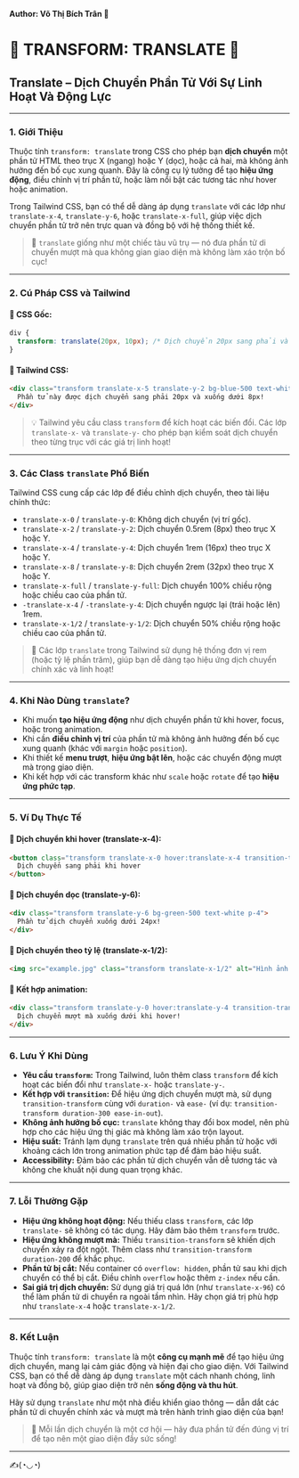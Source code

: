 **Author: Võ Thị Bích Trân 🌸**

# 🚀 TRANSFORM: TRANSLATE 🚀

## Translate – Dịch Chuyển Phần Tử Với Sự Linh Hoạt Và Động Lực

---

### 1. **Giới Thiệu**

Thuộc tính `transform: translate` trong CSS cho phép bạn **dịch chuyển** một phần tử HTML theo trục X (ngang) hoặc Y (dọc), hoặc cả hai, mà không ảnh hưởng đến bố cục xung quanh. Đây là công cụ lý tưởng để tạo **hiệu ứng động**, điều chỉnh vị trí phần tử, hoặc làm nổi bật các tương tác như hover hoặc animation.

Trong Tailwind CSS, bạn có thể dễ dàng áp dụng `translate` với các lớp như `translate-x-4`, `translate-y-6`, hoặc `translate-x-full`, giúp việc dịch chuyển phần tử trở nên trực quan và đồng bộ với hệ thống thiết kế.

> 🚀 `translate` giống như một chiếc tàu vũ trụ — nó đưa phần tử di chuyển mượt mà qua không gian giao diện mà không làm xáo trộn bố cục!

---

### 2. **Cú Pháp CSS và Tailwind**

#### 📌 CSS Gốc:

```css
div {
  transform: translate(20px, 10px); /* Dịch chuyển 20px sang phải và 10px xuống dưới */
}
```

#### 📌 Tailwind CSS:

```html
<div class="transform translate-x-5 translate-y-2 bg-blue-500 text-white p-4">
  Phần tử này được dịch chuyển sang phải 20px và xuống dưới 8px!
</div>
```

> 💡 Tailwind yêu cầu class `transform` để kích hoạt các biến đổi. Các lớp `translate-x-` và `translate-y-` cho phép bạn kiểm soát dịch chuyển theo từng trục với các giá trị linh hoạt!

---

### 3. **Các Class `translate` Phổ Biến**

Tailwind CSS cung cấp các lớp để điều chỉnh dịch chuyển, theo tài liệu chính thức:

- `translate-x-0` / `translate-y-0`: Không dịch chuyển (vị trí gốc).
- `translate-x-2` / `translate-y-2`: Dịch chuyển 0.5rem (8px) theo trục X hoặc Y.
- `translate-x-4` / `translate-y-4`: Dịch chuyển 1rem (16px) theo trục X hoặc Y.
- `translate-x-8` / `translate-y-8`: Dịch chuyển 2rem (32px) theo trục X hoặc Y.
- `translate-x-full` / `translate-y-full`: Dịch chuyển 100% chiều rộng hoặc chiều cao của phần tử.
- `-translate-x-4` / `-translate-y-4`: Dịch chuyển ngược lại (trái hoặc lên) 1rem.
- `translate-x-1/2` / `translate-y-1/2`: Dịch chuyển 50% chiều rộng hoặc chiều cao của phần tử.

> 🧠 Các lớp `translate` trong Tailwind sử dụng hệ thống đơn vị rem (hoặc tỷ lệ phần trăm), giúp bạn dễ dàng tạo hiệu ứng dịch chuyển chính xác và linh hoạt!

---

### 4. **Khi Nào Dùng `translate`?**

- Khi muốn **tạo hiệu ứng động** như dịch chuyển phần tử khi hover, focus, hoặc trong animation.
- Khi cần **điều chỉnh vị trí** của phần tử mà không ảnh hưởng đến bố cục xung quanh (khác với `margin` hoặc `position`).
- Khi thiết kế **menu trượt**, **hiệu ứng bật lên**, hoặc các chuyển động mượt mà trong giao diện.
- Khi kết hợp với các transform khác như `scale` hoặc `rotate` để tạo **hiệu ứng phức tạp**.

---

### 5. **Ví Dụ Thực Tế**

#### 🔹 Dịch chuyển khi hover (translate-x-4):

```html
<button class="transform translate-x-0 hover:translate-x-4 transition-transform duration-200 bg-blue-600 text-white px-4 py-2">
  Dịch chuyển sang phải khi hover
</button>
```

#### 🔸 Dịch chuyển dọc (translate-y-6):

```html
<div class="transform translate-y-6 bg-green-500 text-white p-4">
  Phần tử dịch chuyển xuống dưới 24px!
</div>
```

#### 📍 Dịch chuyển theo tỷ lệ (translate-x-1/2):

```html
<img src="example.jpg" class="transform translate-x-1/2" alt="Hình ảnh dịch chuyển 50% chiều rộng">
```

#### 📌 Kết hợp animation:

```html
<div class="transform translate-y-0 hover:translate-y-4 transition-transform duration-300 ease-in-out bg-red-500 text-white p-4">
  Dịch chuyển mượt mà xuống dưới khi hover!
</div>
```

---

### 6. **Lưu Ý Khi Dùng**

- **Yêu cầu `transform`:** Trong Tailwind, luôn thêm class `transform` để kích hoạt các biến đổi như `translate-x-` hoặc `translate-y-`.
- **Kết hợp với `transition`:** Để hiệu ứng dịch chuyển mượt mà, sử dụng `transition-transform` cùng với `duration-` và `ease-` (ví dụ: `transition-transform duration-300 ease-in-out`).
- **Không ảnh hưởng bố cục:** `translate` không thay đổi box model, nên phù hợp cho các hiệu ứng thị giác mà không làm xáo trộn layout.
- **Hiệu suất:** Tránh lạm dụng `translate` trên quá nhiều phần tử hoặc với khoảng cách lớn trong animation phức tạp để đảm bảo hiệu suất.
- **Accessibility:** Đảm bảo các phần tử dịch chuyển vẫn dễ tương tác và không che khuất nội dung quan trọng khác.

---

### 7. **Lỗi Thường Gặp**

- **Hiệu ứng không hoạt động:** Nếu thiếu class `transform`, các lớp `translate-` sẽ không có tác dụng. Hãy đảm bảo thêm `transform` trước.
- **Hiệu ứng không mượt mà:** Thiếu `transition-transform` sẽ khiến dịch chuyển xảy ra đột ngột. Thêm class như `transition-transform duration-200` để khắc phục.
- **Phần tử bị cắt:** Nếu container có `overflow: hidden`, phần tử sau khi dịch chuyển có thể bị cắt. Điều chỉnh `overflow` hoặc thêm `z-index` nếu cần.
- **Sai giá trị dịch chuyển:** Sử dụng giá trị quá lớn (như `translate-x-96`) có thể làm phần tử di chuyển ra ngoài tầm nhìn. Hãy chọn giá trị phù hợp như `translate-x-4` hoặc `translate-x-1/2`.

---

### 8. **Kết Luận**

Thuộc tính `transform: translate` là một **công cụ mạnh mẽ** để tạo hiệu ứng dịch chuyển, mang lại cảm giác động và hiện đại cho giao diện. Với Tailwind CSS, bạn có thể dễ dàng áp dụng `translate` một cách nhanh chóng, linh hoạt và đồng bộ, giúp giao diện trở nên **sống động và thu hút**.

Hãy sử dụng `translate` như một nhà điều khiển giao thông — dẫn dắt các phần tử di chuyển chính xác và mượt mà trên hành trình giao diện của bạn!

> 🚀 Mỗi lần dịch chuyển là một cơ hội — hãy đưa phần tử đến đúng vị trí để tạo nên một giao diện đầy sức sống!

---

✍️(◔◡◔)